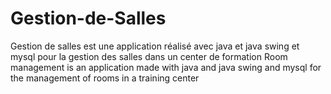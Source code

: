 # Gestion-de-Salles
Gestion de salles est une application réalisé avec java et java swing et mysql pour la gestion des salles dans un center de formation 
Room management is an application made with java and java swing and mysql for the management of rooms in a training center
